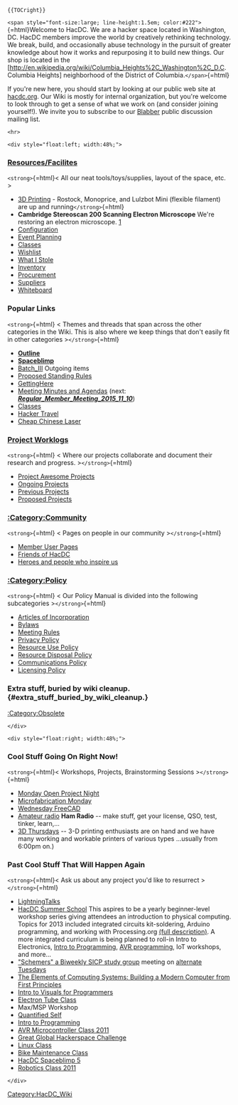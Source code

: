 ```{=mediawiki}
{{TOCright}}
```
`<span style="font-size:large; line-height:1.5em; color:#222">`{=html}Welcome
to HacDC. We are a hacker space located in Washington, DC. HacDC members
improve the world by creatively rethinking technology. We break, build,
and occasionally abuse technology in the pursuit of greater knowledge
about how it works and repurposing it to build new things. Our shop is
located in the
\[<http://en.wikipedia.org/wiki/Columbia_Heights%2C_Washington%2C_D.C>.
Columbia Heights\] neighborhood of the District of
Columbia.`</span>`{=html}

If you're new here, you should start by looking at our public web site
at [hacdc.org](http://www.hacdc.org/). Our Wiki is mostly for internal
organization, but you're welcome to look through to get a sense of what
we work on (and consider joining yourself!). We invite you to subscribe
to our
[Blabber](https://groups.google.com/a/hacdc.org/group/Blabber/topics)
public discussion mailing list.

```{=html}
<hr>
```
```{=html}
<div style="float:left; width:48%;">
```
### [ Resources/Facilites](:Category:In_the_Space)

`<strong>`{=html}\< All our neat tools/toys/supplies, layout of the
space, etc. \>

-   [3D Printing](3D_Printing) - Rostock, Monoprice, and
    Lulzbot Mini (flexible filament) are up and
    running`</strong>`{=html}
-   **Cambridge Stereoscan 200 Scanning Electron Microscope** We're
    restoring an electron microscope.
    [1](http://wiki.hacdc.org/index.php/Category:Stereoscan)
-   [ Configuration](:Category:Space_Configuration)
-   [ Event Planning](:Category:Event_Planning)
-   [ Classes](:Category:Classes)
-   [Wishlist](Wishlist)
-   [ What I Stole](:Category:What_I_Stole)
-   [ Inventory](Inventory)
-   [ Procurement](Procurement)
-   [ Suppliers](Suppliers)
-   [ Whiteboard](Whiteboard)

### Popular Links

`<strong>`{=html} \< Themes and threads that span across the other
categories in the Wiki. This is also where we keep things that don't
easily fit in other categories \>`</strong>`{=html}

-   **[Outline](Outline)**
-   **[Spaceblimp](Spaceblimp)**
-   [Batch_III](Batch_III) Outgoing items
-   [Proposed Standing Rules](Proposed_Standing_Rules)
-   [GettingHere](GettingHere)
-   [ Meeting Minutes and Agendas](:Category:Meeting_Minutes)
    (next:
    ***[Regular_Member_Meeting_2015_11_10](Regular_Member_Meeting_2015_11_10)***)
-   [ Classes](:Category:Classes)
-   [ Hacker Travel](:Category:Hacker_Travel)
-   [Cheap Chinese Laser](Cheap_Chinese_Laser)

### [ Project Worklogs](:Category:Projects)

`<strong>`{=html} \< Where our projects collaborate and document their
research and progress. \>`</strong>`{=html}

-   [ Project Awesome Projects](:Category:Project_Awesome)
-   [ Ongoing Projects](:Category:Ongoing_Projects)
-   [ Previous Projects](:Category:Previous_Projects)
-   [ Proposed Projects](:Category:Proposed_Projects)

### [:Category:Community](:Category:Community)

`<strong>`{=html} \< Pages on people in our community
\>`</strong>`{=html}

-   [ Member User Pages](:Category:Members)
-   [ Friends of HacDC](:Category:Friends)
-   [ Heroes and people who inspire us](Heroes)

### [:Category:Policy](:Category:Policy)

`<strong>`{=html} \< Our Policy Manual is divided into the following
subcategories \>`</strong>`{=html}

-   [Articles of Incorporation](Articles_of_Incorporation)
-   [Bylaws](Bylaws)
-   [ Meeting
    Rules](MIBS_Simplified_Rules_of_Coordinated_Consensus_through_Chaos)
-   [ Privacy Policy](Privacy_Policy)
-   [ Resource Use Policy](Resource_Use_Policy)
-   [ Resource Disposal Policy](Resource_Disposal)
-   [ Communications Policy](:Category:Communications_Policy)
-   [ Licensing Policy](Licensing_Policy)

### Extra stuff, buried by wiki cleanup. {#extra_stuff_buried_by_wiki_cleanup.}

[:Category:Obsolete](:Category:Obsolete)

```{=html}
</div>
```
```{=html}
<div style="float:right; width:48%;">
```
### Cool Stuff Going On Right Now!

`<strong>`{=html}\< Workshops, Projects, Brainstorming Sessions
\>`</strong>`{=html}

-   [Monday Open Project Night](Monday_Open_Project_Night)
-   [Microfabrication Monday](Microfabrication_Monday)
-   [Wednesday FreeCAD](Wednesday_FreeCAD)
-   [Amateur radio](Amateur_radio) **Ham Radio** -- make
    stuff, get your license, QSO, test, tinker, learn,...
-   [3D Thursdays](3D_Thursdays) -- 3-D printing enthusiasts
    are on hand and we have many working and workable printers of
    various types ...usually from 6:00pm on.)

### Past Cool Stuff That Will Happen Again

`<strong>`{=html}\< Ask us about any project you'd like to resurrect
\>`</strong>`{=html}

-   [LightningTalks](LightningTalks)
-   [HacDC Summer School](HacDC_Summer_School) This aspires
    to be a yearly beginner-level workshop series giving attendees an
    introduction to physical computing. Topics for 2013 included
    integrated circuits kit-soldering, Arduino programming, and working
    with Processing.org [(full
    description)](http://www.meetup.com/hac-dc/events/121563632/). A
    more integrated curriculum is being planned to roll-in Intro to
    Electronics, [Intro to
    Programming](Intro_to_Programming), [ AVR
    programming](AVR_Microcontroller_Class_2011), IoT
    workshops, and more...
-   ["Schemers" a Biweekly SICP study group](Schemers)
    meeting on [alternate
    Tuesdays](http://www.meetup.com/hac-dc/events/64832532/)
-   [ The Elements of Computing Systems: Building a Modern Computer from
    First Principles](TECS)
-   [ Intro to Visuals for
    Programmers](IntrotoVisualsforProgrammers)
-   [Electron Tube Class](Electron_Tube_Class)
-   Max/MSP Workshop
-   [Quantified Self](Quantified_Self)
-   [Intro to Programming](Intro_to_Programming)
-   [AVR Microcontroller Class
    2011](AVR_Microcontroller_Class_2011)
-   [Great Global Hackerspace
    Challenge](Great_Global_Hackerspace_Challenge)
-   [Linux Class](Linux_Class)
-   [Bike Maintenance Class](Bike_Maintenance_Class)
-   [HacDC Spaceblimp 5](HacDC_Spaceblimp_5)
-   [Robotics Class 2011](Robotics_Class_2011)

```{=html}
</div>
```
[Category:HacDC_Wiki](Category:HacDC_Wiki)

